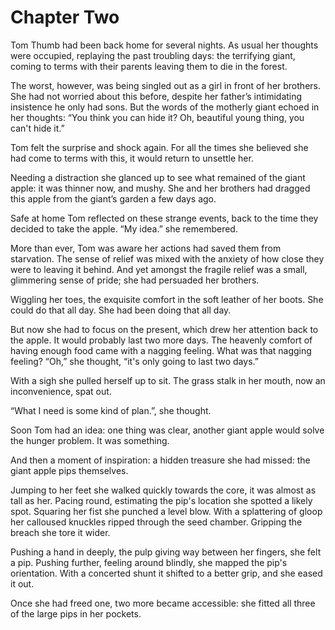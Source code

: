 # Chapter Two

Tom Thumb had been back home for several nights. As usual her thoughts were occupied, replaying the past troubling days: the terrifying giant, coming to terms with their parents leaving them to die in the forest.

The worst, however, was being singled out as a girl in front of her brothers. She had not worried about this before, despite her father’s intimidating insistence he only had sons. But the words of the motherly giant echoed in her thoughts: “You think you can hide it? Oh, beautiful young thing, you can't hide it.”

Tom felt the surprise and shock again. For all the times she believed she had come to terms with this, it would return to unsettle her.

Needing a distraction she glanced up to see what remained of the giant apple: it was thinner now, and mushy. She and her brothers had dragged this apple from the giant’s garden a few days ago.

Safe at home Tom reflected on these strange events, back to the time they decided to take the apple. “My idea.” she remembered.

More than ever, Tom was aware her actions had saved them from starvation. The sense of relief was mixed with the anxiety of how close they were to leaving it behind. And yet amongst the fragile relief was a small, glimmering sense of pride; she had persuaded her brothers.

Wiggling her toes, the exquisite comfort in the soft leather of her boots. She could do that all day. She had been doing that all day.

But now she had to focus on the present, which drew her attention back to the apple. It would probably last two more days. The heavenly comfort of having enough food came with a nagging feeling. What was that nagging feeling? “Oh,” she thought, “it's only going to last two days.”

With a sigh she pulled herself up to sit. The grass stalk in her mouth, now an inconvenience, spat out.

“What I need is some kind of plan.”, she thought.

Soon Tom had an idea: one thing was clear, another giant apple would solve the hunger problem. It was something.

And then a moment of inspiration: a hidden treasure she had missed: the giant apple pips themselves.

Jumping to her feet she walked quickly towards the core, it was almost as tall as her. Pacing round, estimating the pip's location she spotted a likely spot. Squaring her fist she punched a level blow. With a splattering of gloop her calloused knuckles ripped through the seed chamber. Gripping the breach she tore it wider.

Pushing a hand in deeply, the pulp giving way between her fingers, she felt a pip. Pushing further, feeling around blindly, she mapped the pip's orientation. With a concerted shunt it shifted to a better grip, and she eased it out.

Once she had freed one, two more became accessible: she fitted all three of the large pips in her pockets.
